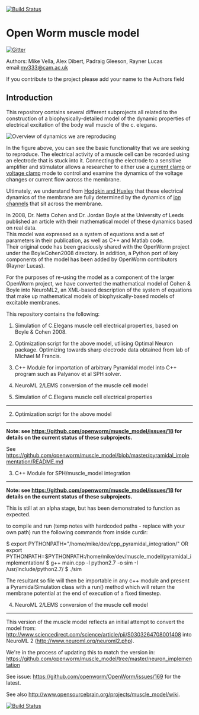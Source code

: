 [![Build Status](https://travis-ci.org/openworm/muscle_model.png?branch=master)](https://travis-ci.org/openworm/muscle_model)

Open Worm muscle model
======================

[![Gitter](https://badges.gitter.im/Join%20Chat.svg)](https://gitter.im/openworm/muscle_model?utm_source=badge&utm_medium=badge&utm_campaign=pr-badge&utm_content=badge)

Authors: Mike Vella, Alex Dibert, Padraig Gleeson, Rayner Lucas
email:mv333@cam.ac.uk

If you contribute to the project please add your name to the Authors field

Introduction
------------

This repository contains several different subprojects all related to the construction of a biophysically-detailed model
of the dynamic properties of electrical excitation of the body wall muscle of the c. elegans.

![Overview of dynamics we are reproducing](https://cloud.githubusercontent.com/assets/1037756/5602898/094dd1c4-9321-11e4-9d01-bc4b73112951.png)

In the figure above, you can see the basic functionality that we are seeking to reproduce.  The electrical activity of a muscle cell
can be recorded using an electrode that is stuck into it.  Connecting the electrode to a sensitive
amplifier and stimulator allows a researcher to either use a [current clamp](https://en.wikipedia.org/wiki/Electrophysiology#Current_clamp) or [voltage clamp](https://en.wikipedia.org/wiki/Voltage_clamp) mode to control and examine the dynamics of the voltage changes or current flow across the membrane.

Ultimately, we understand from [Hodgkin and Huxley](https://en.wikipedia.org/wiki/Hodgkin%E2%80%93Huxley_model) that these electrical dynamics of the membrane are fully determined by the dynamics of [ion channels](https://en.wikipedia.org/wiki/Ion_channel) that sit across the membrane.

In 2008, Dr. Netta Cohen and Dr. Jordan Boyle at the University of Leeds published an article with their mathematical model of these dynamics based on real data.  
This model was expressed as a system of equations and a set of parameters in their publication, as well as C++ and Matlab code.  
Their original code has been graciously shared with the OpenWorm project under the BoyleCohen2008 directory.  In addition, a Python port of key components of the model
has been added by OpenWorm contributors (Rayner Lucas).

For the purposes of re-using the model as a component of the larger OpenWorm project, we have converted the mathematical model of Cohen & Boyle into NeuroML2, an XML-based
description of the system of equations that make up mathematical models of biophysically-based models of excitable membranes.



This repository contains the following:

1. Simulation of C.Elegans muscle cell electrical properties, based on Boyle & Cohen 2008.
2. Optimization script for the above model, utliising Optimal Neuron package. Optimizing towards sharp electrode data obtained from lab of Michael M Francis.
3. C++ Module for importation of arbitrary Pyramidal model into C++ program such as Palyanov et al SPH solver.
4. NeuroML 2/LEMS conversion of the muscle cell model


1. Simulation of C.Elegans muscle cell electrical properties
-----------------------------------------------------------



2. Optimization script for the above model
------------------------------------------

**Note: see https://github.com/openworm/muscle_model/issues/18 for details on the current status of these subprojects.**

See https://github.com/openworm/muscle_model/blob/master/pyramidal_implementation/README.md

3. C++ Module for SPH/muscle_model integration
----------------------------------------------

**Note: see https://github.com/openworm/muscle_model/issues/18 for details on the current status of these subprojects.**

This is still at an alpha stage, but has been demonstrated to function as expected.

to compile and run (temp notes with hardcoded paths - replace with your own path)
run the following commands from inside curdir:

$ export PYTHONPATH="/home/mike/dev/cpp_pyramidal_integration/"
OR
export PYTHONPATH=$PYTHONPATH:/home/mike/dev/muscle_model/pyramidal_implementation/
$ g++ main.cpp -l python2.7 -o sim -I /usr/include/python2.7/
$ ./sim

The resultant so file will then be importable in any c++ module and present a PyramidalSimulation class with a run() method which will return the membrane potential at the end of execution of a fixed timestep.

4. NeuroML 2/LEMS conversion of the muscle cell model
-----------------------------------------------------

This version of the muscle model reflects an initial attempt to convert the model from: http://www.sciencedirect.com/science/article/pii/S0303264708001408 into NeuroML 2 (http://www.neuroml.org/neuroml2.php).

We're in the process of updating this to match the version in: https://github.com/openworm/muscle_model/tree/master/neuron_implementation

See issue: https://github.com/openworm/OpenWorm/issues/169 for the latest.

See also http://www.opensourcebrain.org/projects/muscle_model/wiki.

[![Build Status](https://travis-ci.org/openworm/muscle_model.svg?branch=master)](https://travis-ci.org/openworm/muscle_model)
